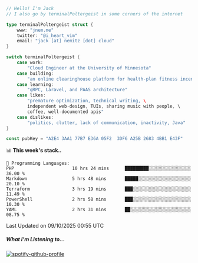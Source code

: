 ```go
// Hello! I'm Jack
// I also go by terminalPoltergeist in some corners of the internet

type terminalPoltergeist struct {
    www: "jnem.me"
    twitter: "@i_heart_vim"
    email: "jack [at] nemitz [dot] cloud"
}

switch terminalPoltergeist {
    case work:
        "Cloud Engineer at the University of Minnesota"
    case building:
        "an online clearinghouse platform for health-plan fitness incentive programs"
    case learning:
        "gRPC, Laravel, and PAAS architecture"
    case likes:
        "premature optimization, technical writing, \
        independent web-design, TUIs, sharing music with people, \
        coffee, well-documented apis"
    case dislikes:
        "politics, clutter, lack of communication, inactivity, Java"
}

const pubKey = "A2E4 3AA1 77B7 E36A 05F2  3DF6 A25B 2683 4BB1 E43F"
```

<!--START_SECTION:waka-->
📊 **This week's stack..** 

```text
💬 Programming Languages: 
PHP                      10 hrs 24 mins      █████████░░░░░░░░░░░░░░░░   36.00 % 
Markdown                 5 hrs 48 mins       █████░░░░░░░░░░░░░░░░░░░░   20.10 % 
Terraform                3 hrs 19 mins       ███░░░░░░░░░░░░░░░░░░░░░░   11.49 % 
PowerShell               2 hrs 58 mins       ███░░░░░░░░░░░░░░░░░░░░░░   10.30 % 
YAML                     2 hrs 31 mins       ██░░░░░░░░░░░░░░░░░░░░░░░   08.75 % 
```


 Last Updated on 09/10/2025 00:55 UTC
<!--END_SECTION:waka-->

##### What I'm Listening to...

[![spotify-github-profile](https://jnem.me/listening-item?maxAge=2592000)](https://jnem.me/listening)
